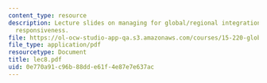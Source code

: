 ```yaml
---
content_type: resource
description: Lecture slides on managing for global/regional integration and local
  responsiveness.
file: https://ol-ocw-studio-app-qa.s3.amazonaws.com/courses/15-220-global-strategy-and-organization-spring-2008/0e770a91c96b88dde61f4e87e7e637ac_lec8.pdf
file_type: application/pdf
resourcetype: Document
title: lec8.pdf
uid: 0e770a91-c96b-88dd-e61f-4e87e7e637ac
---
```

